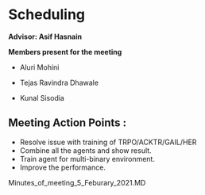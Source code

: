 # Scheduling

**Advisor: Asif Hasnain**

**Members present for the meeting**

* Aluri Mohini 

* Tejas Ravindra Dhawale

* Kunal Sisodia


## Meeting Action Points :
 
  * Resolve issue with training of TRPO/ACKTR/GAIL/HER 
  * Combine all the agents and show result.
  * Train agent for multi-binary environment.
  * Improve the performance.
  
Minutes_of_meeting_5_Feburary_2021.MD

